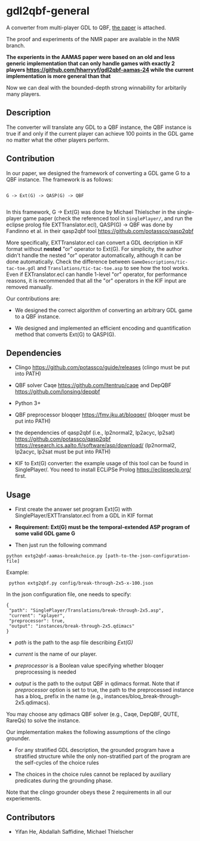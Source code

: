 # gdl2qbf-general

A converter from multi-player GDL to QBF, [the paper](https://www.ifaamas.org/Proceedings/aamas2024/pdfs/p807.pdf) is attached. 

The proof and experiments of the NMR paper are available in the NMR branch.


**The experients in the AAMAS paper were based on an old and less generic implementation that can only handle games with exactly 2 players https://github.com/hharryyf/gdl2qbf-aamas-24 while the current implementation is more general than that**


Now we can deal with the bounded-depth strong winnability for arbitarily many players.

## Description

The converter will translate any GDL to a QBF instance, the QBF instance is true if and only if the current player can achieve 100 points in the GDL game no matter what the other players perform.

## Contribution

In our paper, we designed the framework of converting a GDL game G to a QBF instance.
The framework is as follows:
```

G -> Ext(G) -> QASP(G) -> QBF


```

In this framework, G -> Ext(G) was done by Michael Thielscher in the single-player game paper (check the referenced tool in ```SinglePlayer/```, and run the eclipse prolog file EXTTranslator.ecl), QASP(G) -> QBF was done by Fandinno et al. in their qasp2qbf tool https://github.com/potassco/qasp2qbf

More specifically, EXTTranslator.ecl can convert a GDL decription in KIF format without **nested** "or" operator to Ext(G). For simplicity, the author didn't handle the nested "or" operator automatically, although it can be done automatically. Check the difference between ```GameDescriptions/tic-tac-toe.gdl``` and ```Translations/tic-tac-toe.asp``` to see how the tool works. Even if EXTranslator.ecl can handle 1-level "or" operator, for performance reasons, it is recommended that all the "or" operators in the KIF input are removed manually.

Our contributions are:

* We designed the correct algorithm of converting an arbitrary GDL game to a QBF instance.

* We designed and implemented an efficient encoding and quantification method that converts Ext(G) to QASP(G).


## Dependencies

* Clingo https://github.com/potassco/guide/releases (clingo must be put into PATH)

* QBF solver Caqe https://github.com/ltentrup/caqe and DepQBF  https://github.com/lonsing/depqbf 

* Python 3+

* QBF preprocessor bloqqer  https://fmv.jku.at/bloqqer/ (bloqqer must be put into PATH)

* the dependencies of qasp2qbf (i.e., lp2normal2, lp2acyc, lp2sat) https://github.com/potassco/qasp2qbf https://research.ics.aalto.fi/software/asp/download/ (lp2normal2, lp2acyc, lp2sat must be put into PATH)

* KIF to Ext(G) converter: the example usage of this tool can be found in SinglePlayer/. You need to install ECLiPSe Prolog https://eclipseclp.org/ first.

## Usage

* First create the answer set program Ext(G) with SinglePlayer/EXTTranslator.ecl from a GDL in KIF format

* **Requirement: Ext(G) must be the temporal-extended ASP program of some valid GDL game G**


* Then just run the following command

```
python extg2qbf-aamas-breakchoice.py [path-to-the-json-configuration-file]

```

Example:

```
 python extg2qbf.py config/break-through-2x5-x-100.json  

```

In the json configuration file, one needs to specify:

```
{
 "path": "SinglePlayer/Translations/break-through-2x5.asp",
 "current": "xplayer",
 "preprocessor": true,
 "output": "instances/break-through-2x5.qdimacs"
}
```

- *path* is the path to the asp file describing *Ext(G)*

- *current* is the name of our player. 

- *preprocessor* is a Boolean value specifying whether bloqqer preprocessing is needed

- *output* is the path to the output QBF in qdimacs format. Note that if *preprocessor* option is set to true, the path to the preprocessed instance has a bloq_ prefix in the name (e.g., instances/bloq_break-through-2x5.qdimacs).

You may choose any qdimacs QBF solver (e.g., Caqe, DepQBF, QUTE, RareQs) to solve the instance.


Our implementation makes the following assumptions of the clingo grounder. 

- For any stratified GDL description, the grounded program have a stratified structure while
the only non-stratified part of the program are the self-cycles of the choice rules

- The choices in the choice rules cannot be replaced by auxiliary predicates during the grounding phase.

Note that the clingo grounder obeys these 2 requirements in all our experiements. 


## Contributors

* Yifan He, Abdallah Saffidine, Michael Thielscher

